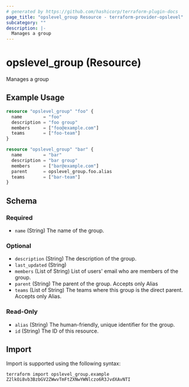 ```yaml
---
# generated by https://github.com/hashicorp/terraform-plugin-docs
page_title: "opslevel_group Resource - terraform-provider-opslevel"
subcategory: ""
description: |-
  Manages a group
---
```


# opslevel_group (Resource)

Manages a group

## Example Usage

```terraform
resource "opslevel_group" "foo" {
  name        = "foo"
  description = "foo group"
  members     = ["foo@example.com"]
  teams       = ["foo-team"]
}

resource "opslevel_group" "bar" {
  name        = "bar"
  description = "bar group"
  members     = ["bar@example.com"]
  parent      = opslevel_group.foo.alias
  teams       = ["bar-team"]
}
```

<!-- schema generated by tfplugindocs -->
## Schema

### Required

- `name` (String) The name of the group.

### Optional

- `description` (String) The description of the group.
- `last_updated` (String)
- `members` (List of String) List of users' email who are members of the group.
- `parent` (String) The parent of the group. Accepts only Alias
- `teams` (List of String) The teams where this group is the direct parent. Accepts only Alias.

### Read-Only

- `alias` (String) The human-friendly, unique identifier for the group.
- `id` (String) The ID of this resource.

## Import

Import is supported using the following syntax:

```shell
terraform import opslevel_group.example Z2lkOi8vb3BzbGV2ZWwvTmFtZXNwYWNlczo6R3JvdXAvNTI
```
